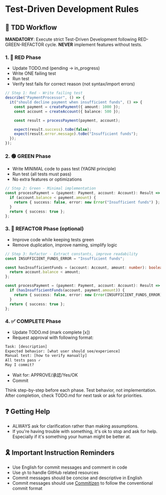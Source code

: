 # Test-Driven Development Rules

## 📄 TDD Workflow

**MANDATORY**: Execute strict Test-Driven Development following RED-GREEN-REFACTOR cycle.
**NEVER** implement features without tests.

### 1. **🔴 RED Phase**

- Update TODO.md (pending → in_progress)
- Write ONE failing test
- Run test
- Verify test fails for correct reason (not syntax/import errors)

```typescript
// Step 1: Red - Write failing test
describe("PaymentProcessor", () => {
  it("should decline payment when insufficient funds", () => {
    const payment = createPayment({ amount: 1000 });
    const account = createAccount({ balance: 500 });

    const result = processPayment(payment, account);

    expect(result.success).toBe(false);
    expect(result.error.message).toBe("Insufficient funds");
  });
});
```

### 2. **🟢 GREEN Phase**

- Write MINIMAL code to pass test (YAGNI principle)
- Run test (all tests must pass)
- No extra features or optimizations

```typescript
// Step 2: Green - Minimal implementation
const processPayment = (payment: Payment, account: Account): Result => {
  if (account.balance < payment.amount) {
    return { success: false, error: new Error("Insufficient funds") };
  }
  return { success: true };
};
```

### 3. **🔵 REFACTOR Phase** (optional)

- Improve code while keeping tests green
- Remove duplication, improve naming, simplify logic

```typescript
// Step 3: Refactor - Extract constants, improve readability
const INSUFFICIENT_FUNDS_ERROR = "Insufficient funds";

const hasInsufficientFunds = (account: Account, amount: number): boolean => {
  return account.balance < amount;
};

const processPayment = (payment: Payment, account: Account): Result => {
  if (hasInsufficientFunds(account, payment.amount)) {
    return { success: false, error: new Error(INSUFFICIENT_FUNDS_ERROR) };
  }
  return { success: true };
};
```

### 4. **✅ COMPLETE Phase**

- Update TODO.md (mark complete [x])
- Request approval with following format:

 ```txt
Task: [description]
Expected behavior: [what user should see/experience]
Manual test: [how to verify manually]
All tests pass ✓
May I commit?
```

- Wait for: APPROVE/承認/Yes/OK
- Commit

Think step-by-step before each phase. Test behavior, not implementation.
After completion, check TODO.md for next task or ask for priorities.

## ❓ Getting Help

- ALWAYS ask for clarification rather than making assumptions.
- If you're having trouble with something, it's ok to stop and ask for help. Especially if it's something your human might be better at.

## 🎗️ Important Instruction Reminders

- Use English for commit messages and comment in code
- Use `gh` to handle GitHub related resources
- Commit messages should be concise and descriptive in English
- Commit messages should use [Commitizen](https://github.com/commitizen/cz-cli) to follow the conventional commit format
